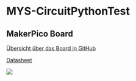 # MYS-CircuitPythonTest

## MakerPico Board


[Übersicht über das Board in GitHub](https://github.com/CytronTechnologies/MAKER-PI-RP2040)

[Datasheet](https://docs.google.com/document/d/1DJASwxgbattM37V4AIlJVR4pxukq0up25LppA8-z_AY/edit)



![](/documentation/port%20übersicht%20maker%20pico.png)

